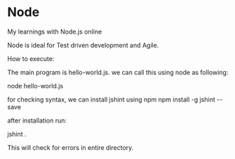 # Node
My learnings with Node.js online

Node is ideal for Test driven development and Agile.

How to execute:

The main program is  hello-world.js.
we can call this using node as following: 

node hello-world.js

for checking syntax, we can install jshint using npm
npm install -g jshint --save

after installation run:

jshint .

This will check for errors in entire directory.
